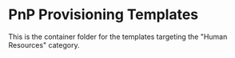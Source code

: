 # PnP Provisioning Templates
This is the container folder for the templates targeting the "Human Resources" category. 